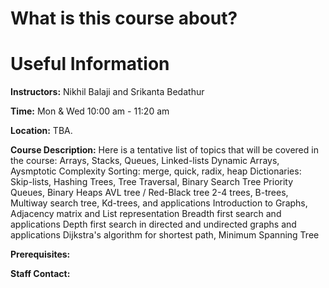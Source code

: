 # What is this course about?

# Useful Information

**Instructors:** Nikhil Balaji and Srikanta Bedathur

**Time:** Mon & Wed 10:00 am - 11:20 am

**Location:** TBA. 

**Course Description:** Here is a tentative list of topics that will be covered in the course:
Arrays, Stacks, Queues, Linked-lists
Dynamic Arrays, Aysmptotic Complexity
Sorting: merge, quick, radix, heap
Dictionaries: Skip-lists, Hashing
Trees, Tree Traversal, Binary Search Tree
Priority Queues, Binary Heaps
AVL tree / Red-Black tree
2-4 trees, B-trees, Multiway search tree, Kd-trees, and applications
Introduction to Graphs, Adjacency matrix and List representation
Breadth first search and applications
Depth first search in directed and undirected graphs and applications
Dijkstra's algorithm for shortest path, Minimum Spanning Tree

**Prerequisites:** 

**Staff Contact:** 
